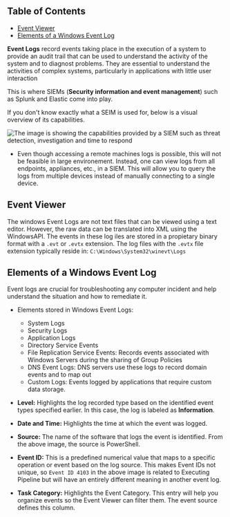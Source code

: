## Table of Contents

  - [Event Viewer](#Event\Viewer)
  - [Elements of a Windows Event Log](#Elements\of\a\Windows\Event\Log)


**Event Logs** record events taking place in the execution of a system to provide an audit trail that can be used to understand the activity of the system and to diagnost problems. They are essential to understand the activities of complex systems, particularly in applications with little user interaction


This is where SIEMs (**Security information and event management**) such as Splunk and Elastic come into play.

If you don't know exactly what a SEIM is used for, below is a visual overview of its capabilities.

![The image is showing the capabilities provided by a SIEM such as threat detection, investigation and time to respond](https://tryhackme-images.s3.amazonaws.com/user-uploads/5fc2847e1bbebc03aa89fbf2/room-content/c5cd275e2515b64a8e999bf7f0456466.png)

- Even though accessing a remote machines logs is possible, this will not be feasible in large environement. Instead, one can view logs from all endpoints, appliances, etc., in a SIEM. This will allow you to query the logs from multiple devices instead of manually connecting to a single device.


## Event Viewer
The windows Event Logs are not text files that can be viewed using a text editor. However, the raw data can be translated into XML using the WindowsAPI. The events in these log iles are stored in a propietary binary format with a `.evt` or `.evtx` extension. The log files with the `.evtx` file extension typically reside in: `C:\Windows\System32\winevt\Logs`

## Elements of a Windows Event Log
Event logs are crucial for troubleshooting any computer incident and help understand the situation and how to remediate it. 

- Elements stored in Windows Event Logs:
	- System Logs
	- Security Logs
	- Application Logs
	- Directory Service Events
	- File Replication Service Events: Records events associated with Windows Servers during the sharing of Group Policies
	- DNS Event Logs: DNS servers use these logs to record domain events and to map out
	- Custom Logs: Events logged by applications that require custom data storage.

- **Level:** Highlights the log recorded type based on the identified event types specified earlier. In this case, the log is labeled as **Information**.
- **Date and Time:** Highlights the time at which the event was logged.
- **Source:** The name of the software that logs the event is identified. From the above image, the source is PowerShell.
- **Event ID:** This is a predefined numerical value that maps to a specific operation or event based on the log source. This makes Event IDs not unique, so `Event ID 4103` in the above image is related to Executing Pipeline but will have an entirely different meaning in another event log.
- **Task Category:** Highlights the Event Category. This entry will help you organize events so the Event Viewer can filter them. The event source defines this column.











  